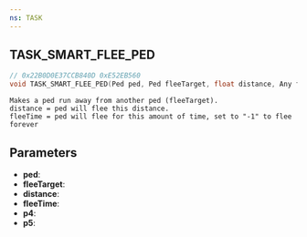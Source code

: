 ```yaml
---
ns: TASK
---
```

## TASK_SMART_FLEE_PED

```c
// 0x22B0D0E37CCB840D 0xE52EB560
void TASK_SMART_FLEE_PED(Ped ped, Ped fleeTarget, float distance, Any fleeTime, BOOL p4, BOOL p5);
```

```
Makes a ped run away from another ped (fleeTarget).  
distance = ped will flee this distance.  
fleeTime = ped will flee for this amount of time, set to "-1" to flee forever  
```

## Parameters
* **ped**: 
* **fleeTarget**: 
* **distance**: 
* **fleeTime**: 
* **p4**: 
* **p5**: 

